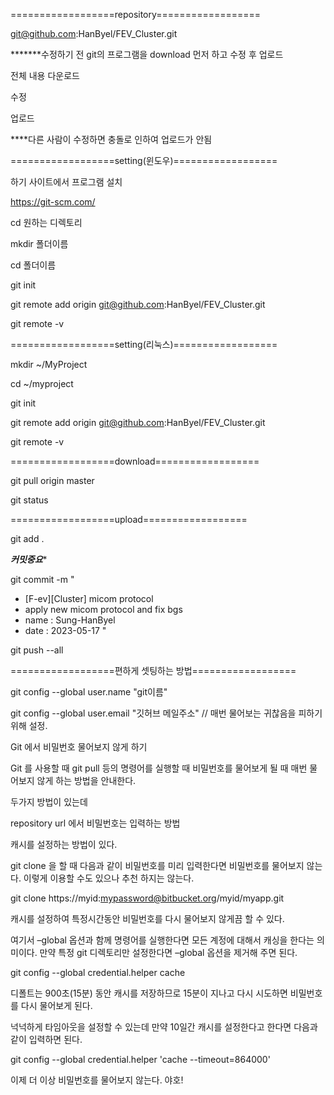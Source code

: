 ==================repository==================

git@github.com:HanByel/FEV_Cluster.git

*******수정하기 전 git의 프로그램을 download 먼저 하고 수정 후 업로드

전체 내용 다운로드

수정

업로드

****다른 사람이 수정하면 충돌로 인하여 업로드가 안됨

==================setting(윈도우)==================

하기 사이트에서 프로그램 설치

https://git-scm.com/

cd 원하는 디렉토리

mkdir 폴더이름

cd 폴더이름

git init

git remote add origin git@github.com:HanByel/FEV_Cluster.git

git remote -v

==================setting(리눅스)==================

mkdir ~/MyProject

cd ~/myproject

git init

git remote add origin git@github.com:HanByel/FEV_Cluster.git

git remote -v

==================download==================

git pull origin master

git status

==================upload==================

git add .

*********커밋중요**********

git commit -m "
- [F-ev][Cluster] micom protocol
- apply new micom protocol and fix bgs
- name : Sung-HanByel
- date : 2023-05-17
"

git push --all

==================편하게 셋팅하는 방법==================

git config --global user.name "git이름"

git config --global user.email "깃허브 메일주소" // 매번 물어보는 귀찮음을 피하기 위해 설정.

Git 에서 비밀번호 물어보지 않게 하기

Git 를 사용할 때 git pull 등의 명령어를 실행할 때 비밀번호를 물어보게 될 때 매번 물어보지 않게 하는 방법을 안내한다.

두가지 방법이 있는데

repository url 에서 비밀번호는 입력하는 방법

캐시를 설정하는 방법이 있다.

git clone 을 할 때 다음과 같이 비밀번호를 미리 입력한다면 비밀번호를 물어보지 않는다. 이렇게 이용할 수도 있으나 추천 하지는 않는다.

git clone https://myid:mypassword@bitbucket.org/myid/myapp.git

캐시를 설정하여 특정시간동안 비밀번호를 다시 물어보지 않게끔 할 수 있다.

여기서 –global 옵션과 함께 명령어를 실행한다면 모든 계정에 대해서 캐싱을 한다는 의미이다. 만약 특정 git 디렉토리만 설정한다면 –global 옵션을 제거해 주면 된다.

git config --global credential.helper cache

디폴트는 900초(15분) 동안 캐시를 저장하므로 15분이 지나고 다시 시도하면 비밀번호를 다시 물어보게 된다.

넉넉하게 타임아웃을 설정할 수 있는데 만약 10일간 캐시를 설정한다고 한다면 다음과 같이 입력하면 된다.

git config --global credential.helper 'cache --timeout=864000'

이제 더 이상 비밀번호를 물어보지 않는다. 야호!
